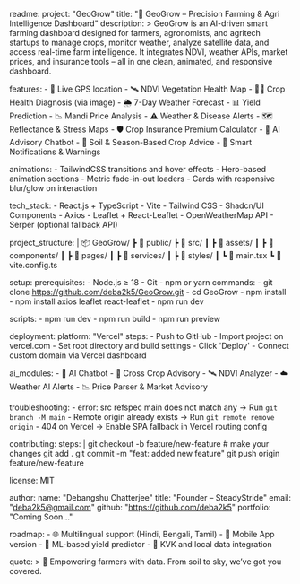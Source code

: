 readme:
  project: "GeoGrow"
  title: "🌾 GeoGrow – Precision Farming & Agri Intelligence Dashboard"
  description: >
    GeoGrow is an AI-driven smart farming dashboard designed for farmers, agronomists, and agritech startups to manage crops,
    monitor weather, analyze satellite data, and access real-time farm intelligence.
    It integrates NDVI, weather APIs, market prices, and insurance tools – all in one clean, animated, and responsive dashboard.

  features:
    - 📍 Live GPS location
    - 🛰️ NDVI Vegetation Health Map
    - 🧑‍🌾 Crop Health Diagnosis (via image)
    - 🌦️ 7-Day Weather Forecast
    - 📊 Yield Prediction
    - 📉 Mandi Price Analysis
    - ⚠️ Weather & Disease Alerts
    - 🗺️ Reflectance & Stress Maps
    - 🛡️ Crop Insurance Premium Calculator
    - 🤖 AI Advisory Chatbot
    - 🧬 Soil & Season-Based Crop Advice
    - 🔔 Smart Notifications & Warnings

  animations:
    - TailwindCSS transitions and hover effects
    - Hero-based animation sections
    - Metric fade-in-out loaders
    - Cards with responsive blur/glow on interaction

  tech_stack:
    - React.js + TypeScript
    - Vite
    - Tailwind CSS
    - Shadcn/UI Components
    - Axios
    - Leaflet + React-Leaflet
    - OpenWeatherMap API
    - Serper (optional fallback API)

  project_structure: |
    📦 GeoGrow/
     ┣ 📁 public/
     ┣ 📁 src/
     ┃ ┣ 📁 assets/
     ┃ ┣ 📁 components/
     ┃ ┣ 📁 pages/
     ┃ ┣ 📁 services/
     ┃ ┣ 📁 styles/
     ┃ ┗ 📜 main.tsx
     ┗ 📜 vite.config.ts

  setup:
    prerequisites:
      - Node.js ≥ 18
      - Git
      - npm or yarn
    commands:
      - git clone https://github.com/deba2k5/GeoGrow.git
      - cd GeoGrow
      - npm install
      - npm install axios leaflet react-leaflet
      - npm run dev

  scripts:
    - npm run dev
    - npm run build
    - npm run preview

  deployment:
    platform: "Vercel"
    steps:
      - Push to GitHub
      - Import project on vercel.com
      - Set root directory and build settings
      - Click 'Deploy'
      - Connect custom domain via Vercel dashboard

  ai_modules:
    - 🤖 AI Chatbot
    - 🌱 Cross Crop Advisory
    - 🛰️ NDVI Analyzer
    - ☁️ Weather AI Alerts
    - 📉 Price Parser & Market Advisory

  troubleshooting:
    - error: src refspec main does not match any → Run `git branch -M main`
    - Remote origin already exists → Run `git remote remove origin`
    - 404 on Vercel → Enable SPA fallback in Vercel routing config

  contributing:
    steps: |
      git checkout -b feature/new-feature
      # make your changes
      git add .
      git commit -m "feat: added new feature"
      git push origin feature/new-feature

  license: MIT

  author:
    name: "Debangshu Chatterjee"
    title: "Founder – SteadyStride"
    email: "deba2k5@gmail.com"
    github: "https://github.com/deba2k5"
    portfolio: "Coming Soon..."

  roadmap:
    - 🌐 Multilingual support (Hindi, Bengali, Tamil)
    - 📲 Mobile App version
    - 🧬 ML-based yield predictor
    - 📡 KVK and local data integration

  quote: >
    🌱 Empowering farmers with data. From soil to sky, we’ve got you covered.
